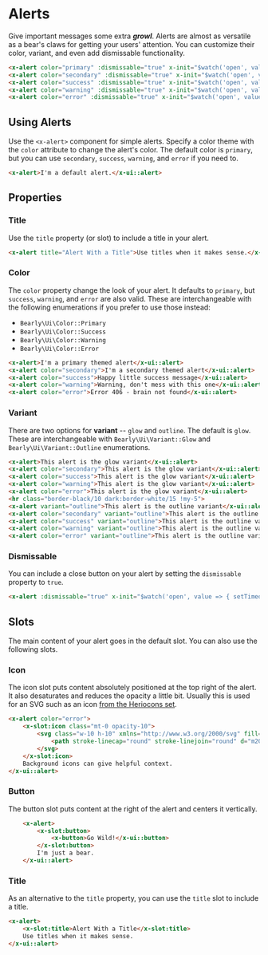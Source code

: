 # Alerts

Give important messages some extra **_growl_**. Alerts are almost as versatile as a bear's claws for getting your users' attention. You can customize their color, variant, and even add dismissable functionality.

```html +demo title={Alert Examples} previewClasses={space-y-4}
<x-alert color="primary" :dismissable="true" x-init="$watch('open', value => { setTimeout(() => { open = true }, 750) })">I'm a primary alert, hear me roar!</x-ui::alert>
<x-alert color="secondary" :dismissable="true" x-init="$watch('open', value => { setTimeout(() => { open = true }, 750) })">I'm a secondary alert, hear me roar!</x-ui::alert>
<x-alert color="success" :dismissable="true" x-init="$watch('open', value => { setTimeout(() => { open = true }, 750) })">I'm a success alert, hear me roar!</x-ui::alert>
<x-alert color="warning" :dismissable="true" x-init="$watch('open', value => { setTimeout(() => { open = true }, 750) })">I'm a warning alert, hear me roar!</x-ui::alert>
<x-alert color="error" :dismissable="true" x-init="$watch('open', value => { setTimeout(() => { open = true }, 750) })">I'm a error alert, hear me roar!</x-ui::alert>
```

## Using Alerts

Use the `<x-alert>` component for simple alerts. Specify a color theme with the
`color` attribute to change the alert's color. The default color is `primary`, but
you can use `secondary`, `success`, `warning`, and `error` if you need to.

```html +demo title={Basic Alert}
<x-alert>I'm a default alert.</x-ui::alert>
```

## Properties

### Title
Use the `title` property (or slot) to include a title in your alert.

```html +demo title={Alert with Title} previewClasses={space-y-10}
<x-alert title="Alert With a Title">Use titles when it makes sense.</x-ui::alert>
```

### Color
The `color` property change the look of your alert. It defaults to `primary`,
but `success`, `warning`, and `error` are also valid. These are interchangeable with
the following enumerations if you prefer to use those instead:
- `Bearly\Ui\Color::Primary`
- `Bearly\Ui\Color::Success`
- `Bearly\Ui\Color::Warning`
- `Bearly\Ui\Color::Error`

```html +demo title={Available Color Themes} previewClasses={space-y-6}
<x-alert>I'm a primary themed alert</x-ui::alert>
<x-alert color="secondary">I'm a secondary themed alert</x-ui::alert>
<x-alert color="success">Happy little success message</x-ui::alert>
<x-alert color="warning">Warning, don't mess with this one</x-ui::alert>
<x-alert color="error">Error 406 - brain not found</x-ui::alert>
```

### Variant
There are two options for **variant** -- `glow` and `outline`. The default is `glow`.
These are interchangeable with `Bearly\Ui\Variant::Glow` and `Bearly\Ui\Variant::Outline` enumerations.

```html +demo title={Available Variants} previewClasses={space-y-3}
<x-alert>This alert is the glow variant</x-ui::alert>
<x-alert color="secondary">This alert is the glow variant</x-ui::alert>
<x-alert color="success">This alert is the glow variant</x-ui::alert>
<x-alert color="warning">This alert is the glow variant</x-ui::alert>
<x-alert color="error">This alert is the glow variant</x-ui::alert>
<hr class="border-black/10 dark:border-white/15 !my-5">
<x-alert variant="outline">This alert is the outline variant</x-ui::alert>
<x-alert color="secondary" variant="outline">This alert is the outline variant</x-ui::alert>
<x-alert color="success" variant="outline">This alert is the outline variant</x-ui::alert>
<x-alert color="warning" variant="outline">This alert is the outline variant</x-ui::alert>
<x-alert color="error" variant="outline">This alert is the outline variant</x-ui::alert>
```

### Dismissable
You can include a close button on your alert by setting the `dismissable` property to `true`.

```html +demo title={Dismissable Alert}
<x-alert :dismissable="true" x-init="$watch('open', value => { setTimeout(() => { open = true }, 750) })">You can dismiss me!</x-ui::alert>
```


## Slots
The main content of your alert goes in the default slot. You can also use the following slots.

### Icon
The icon slot puts content absolutely positioned at the top right of the alert.
It also desaturates and reduces the opacity a little bit. Usually this is used for an SVG such as an icon [from the Heriocons set](https://heroicons.com).

```html +demo title={Alert with Icon}
<x-alert color="error">
    <x-slot:icon class="mt-0 opacity-10">
        <svg class="w-10 h-10" xmlns="http://www.w3.org/2000/svg" fill="none" viewBox="0 0 24 24" stroke-width="1.5" stroke="currentColor">
            <path stroke-linecap="round" stroke-linejoin="round" d="m20.25 7.5-.625 10.632a2.25 2.25 0 0 1-2.247 2.118H6.622a2.25 2.25 0 0 1-2.247-2.118L3.75 7.5m8.25 3v6.75m0 0-3-3m3 3 3-3M3.375 7.5h17.25c.621 0 1.125-.504 1.125-1.125v-1.5c0-.621-.504-1.125-1.125-1.125H3.375c-.621 0-1.125.504-1.125 1.125v1.5c0 .621.504 1.125 1.125 1.125Z" />
        </svg>
    </x-slot:icon>
    Background icons can give helpful context.
</x-ui::alert>
```


### Button
The button slot puts content at the right of the alert and centers it vertically.
```html +demo
    <x-alert>
        <x-slot:button>
            <x-button>Go Wild!</x-ui::button>
        </x-slot:button>
        I'm just a bear.
    </x-ui::alert>
```
### Title
As an alternative to the `title` property, you can use the `title` slot to include a title.

```html +demo title={Title Slot}
<x-alert>
    <x-slot:title>Alert With a Title</x-slot:title>
    Use titles when it makes sense.
</x-ui::alert>
```

